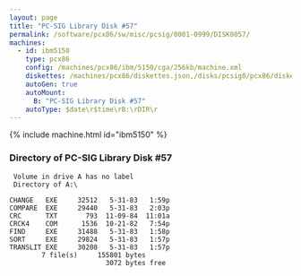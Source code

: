 ```yaml
---
layout: page
title: "PC-SIG Library Disk #57"
permalink: /software/pcx86/sw/misc/pcsig/0001-0999/DISK0057/
machines:
  - id: ibm5150
    type: pcx86
    config: /machines/pcx86/ibm/5150/cga/256kb/machine.xml
    diskettes: /machines/pcx86/diskettes.json,/disks/pcsig0/pcx86/diskettes.json
    autoGen: true
    autoMount:
      B: "PC-SIG Library Disk #57"
    autoType: $date\r$time\rB:\rDIR\r
---
```


{% include machine.html id="ibm5150" %}

### Directory of PC-SIG Library Disk #57

     Volume in drive A has no label
     Directory of A:\

    CHANGE   EXE     32512   5-31-83   1:59p
    COMPARE  EXE     29440   5-31-83   2:03p
    CRC      TXT       793  11-09-84  11:01a
    CRCK4    COM      1536  10-21-82   7:54p
    FIND     EXE     31488   5-31-83   1:58p
    SORT     EXE     29824   5-31-83   1:57p
    TRANSLIT EXE     30208   5-31-83   1:57p
            7 file(s)     155801 bytes
                            3072 bytes free
